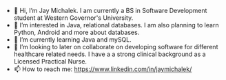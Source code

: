 - 👋 Hi, I’m Jay Michalek. I am currently a BS in Software Development student at Western Governor's University.
- 👀 I’m interested in Java, relational databases. I am also planning to learn Python, Android and more about databases.
- 🌱 I’m currently learning Java and mySQL.
- 💞️ I’m looking to later on collaborate on developing software for different healthcare related needs. I have a a strong clinical background as a Licensed Practical Nurse.
- 📫 How to reach me: https://www.linkedin.com/in/jaymichalek/

<!---
hashtagd3v/hashtagd3v is a ✨ special ✨ repository because its `README.md` (this file) appears on your GitHub profile.
You can click the Preview link to take a look at your changes.
--->
